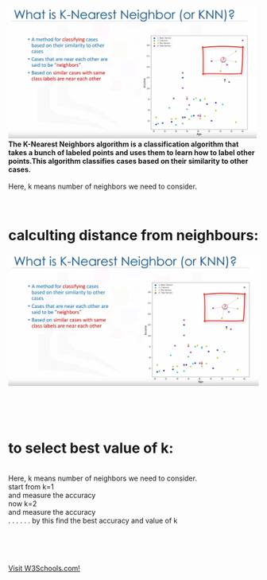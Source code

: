 <img src="pic/K nearest neighbours.JPG" width="500px"> 
<strong>The K-Nearest Neighbors algorithm is a classification algorithm that takes a bunch of labeled points and uses them to learn how to label other points.This algorithm classifies cases based on their similarity to other cases.</strong><br><br> 
Here, k means number of neighbors we need to consider.
<br><br><br>



# calculting distance from neighbours:
<img src="pic/K nearest neighbours.JPG" width="1000px"> 


<br><br><br>

# to select best value of k:
<br>Here, k means number of neighbors we need to consider.<br>
start from k=1 <br>
and measure the accuracy<br>
now k=2<br>
and measure the accuracy<br> . . . . . . 
by this find the best accuracy and value of k



<br><br><br>

<a href="https://www.geeksforgeeks.org/k-nearest-neighbours/">Visit W3Schools.com!</a>
